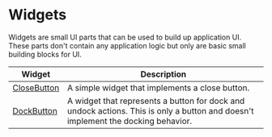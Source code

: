 # Widgets

Widgets are small UI parts that can be used to build up application UI. These parts don't contain any application logic but only are basic small building blocks for UI.

| Widget | Description |
|---|---|
| [CloseButton](./closeButton/closeButton.md) | A simple widget that implements a close button. |
| [DockButton](./dockButton/dockButton.md) | A widget that represents a button for dock and undock actions. This is only a button and doesn't implement the docking behavior. |

